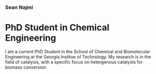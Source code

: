 ### Sean Najmi
# PhD Student in Chemical Engineering

I am a current PhD Student in the School of Chemical and Biomolecular Engineering at the Georgia Institue of Technology. My research is in the field of catalysis, with a specific focus on hetergenous catalysts for biomass conversion. 
